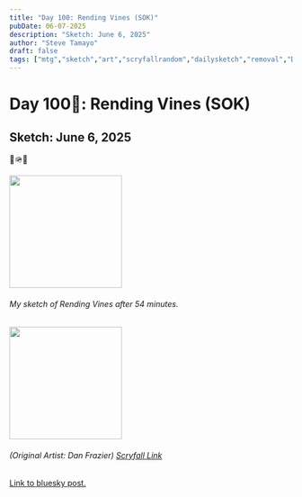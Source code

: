 ```yaml
---
title: "Day 100: Rending Vines (SOK)"
pubDate: 06-07-2025
description: "Sketch: June 6, 2025"
author: "Steve Tamayo"
draft: false
tags: ["mtg","sketch","art","scryfallrandom","dailysketch","removal","Dan Frazier"]
---
```

# Day 100🎉: Rending Vines (SOK)
## Sketch: June 6, 2025


🌿🪖🌿


<img src="https://cdn.bsky.app/img/feed_fullsize/plain/did:plc:vlb3baqyfxfheceuqyubujfl/bafkreiczucrq5rvdlyushcucvdgszpn43px4hv43hpa67yzqp6ulspohva@jpeg" height="200">


###### My sketch of Rending Vines after 54 minutes.
<img src="https://cards.scryfall.io/large/front/3/4/34cf7931-d086-496e-98dc-5daa60e01f5b.jpg?1562493444" height="200">


###### (Original Artist: Dan Frazier) [Scryfall Link](https://scryfall.com/card/sok/143/rending-vines)


[Link to bluesky post.](https://bsky.app/profile/sorocoroto.bsky.social/post/3lr2x6sjny227)